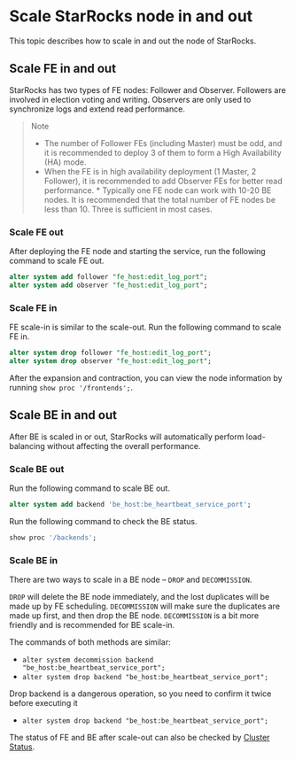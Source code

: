 # Scale StarRocks node in and out

This topic describes how to scale in and out the node of StarRocks.

## Scale FE in and out

StarRocks has two types of FE nodes: Follower and Observer. Followers are involved in election voting and writing. Observers are only used to synchronize logs and extend read performance.

> Note
> 
> * The number of Follower FEs (including Master) must be odd, and it is recommended to deploy 3 of them to form a High Availability (HA) mode.
> * When the FE is in high availability deployment (1 Master, 2 Follower), it is recommended to add Observer FEs for better read performance. * Typically one FE node can work with 10-20 BE nodes. It is recommended that the total number of FE nodes be less than 10. Three is sufficient in most cases.

### Scale FE out

After deploying the FE node and starting the service, run the following command to scale FE out.

~~~sql
alter system add follower "fe_host:edit_log_port";
alter system add observer "fe_host:edit_log_port";
~~~

### Scale FE in

FE scale-in is similar to the scale-out. Run the following command to scale FE in.

~~~sql
alter system drop follower "fe_host:edit_log_port";
alter system drop observer "fe_host:edit_log_port";
~~~

After the expansion and contraction, you can view the node information by running `show proc '/frontends';`.

## Scale BE in and out

After BE is scaled in or out, StarRocks will automatically perform load-balancing without affecting the overall performance.

### Scale BE out

Run the following command to scale BE out.

~~~sql
alter system add backend 'be_host:be_heartbeat_service_port';
~~~

Run the following command to check the BE status.

~~~sql
show proc '/backends';
~~~

### Scale BE in

There are two ways to scale in a BE node –  `DROP` and `DECOMMISSION`.

`DROP` will delete the BE node immediately, and the lost duplicates will be made up by FE scheduling. `DECOMMISSION` will make sure the duplicates are made up first, and then drop the BE node. `DECOMMISSION` is a bit more friendly and is recommended for BE scale-in.

The commands of both methods are similar:

* `alter system decommission backend "be_host:be_heartbeat_service_port";`
* `alter system drop backend "be_host:be_heartbeat_service_port";`

Drop backend is a dangerous operation, so you need to confirm it twice before executing it

* `alter system drop backend "be_host:be_heartbeat_service_port";`

The status of FE and BE after scale-out can also be checked by [Cluster Status](Cluster_administration.md#confirm-cluster-health-status).
